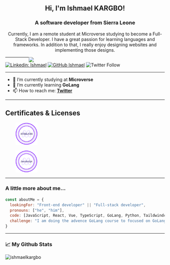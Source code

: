 <h2 align="center"> Hi, I'm Ishmael KARGBO!</h2>
<h3 align="center">A software developer from Sierra Leone</h3>

<p align="center">Currently, I am a remote student at Microverse studying to become a Full-Stack Developer. I have a great passion for learning languages and frameworks. In addition to that, I really enjoy designing websites and implementing those designs.</p>

<img align='right' src="https://media.giphy.com/media/qgQUggAC3Pfv687qPC/giphy.gif" width="430">


---
[![Linkedin: Ishmael](https://img.shields.io/badge/-Ishmaelkargbo?style=flat-square&logo=Linkedin&logoColor=white&link=https://linkedin.com/in/ishmael-kargbo-503660169)](https://linkedin.com/in/ishmael-kargbo-503660169) [![GitHub Ishmael](https://img.shields.io/github/followers/ishmaelkargbo?label=follow&style=social)](https://github.com/ishmaelkargbo) ![Twitter Follow](https://img.shields.io/twitter/follow/ishodev?style=social)

---
<!-- - 🤔 I’m looking for help with digital marketing to drive traffic to my blog -->
- 🔭 I’m currently studying at **Microverse**
- 🌱 I’m currently learning **GoLang**
- 📫 How to reach me:
  **[Twitter](https://twitter.com/ishodev)**

---

<h2 align="left">Certificates & Licenses</h2>
<p align="left">
  &nbsp; &nbsp; &nbsp; &nbsp; <a href="https://www.credential.net/884d8ed0-7ec8-4e51-9927-ad409273e4dc" target="blank"><img src="./165029443662.png" width="70"></a> 
<p align="left">
  &nbsp; &nbsp; &nbsp; &nbsp; <a href="https://www.credential.net/ca9f6558-53d8-4827-b196-6273a6f3859b" target="blank"><img src="./165389295561.png" width="70"></a> 
</p>

---

### A little more about me...  


```javascript
const aboutMe = {
  lookingFor: "Front-end developer" || "Full-stack developer",
  pronouns: ["he", "him"],
  code: [JavaScript, React, Vue, TypeScript, GoLang, Python, Taildwindcss, ],
  challenge: "I am doing the advence GoLang course to focused on GoLang"
}
```

---


### 📈 My Github Stats

<img src="https://github-readme-stats.vercel.app/api?username=ishmaelkargbo&show_icons=true&hide_border=true&theme=dark" alt="ishmaelkargbo" />
